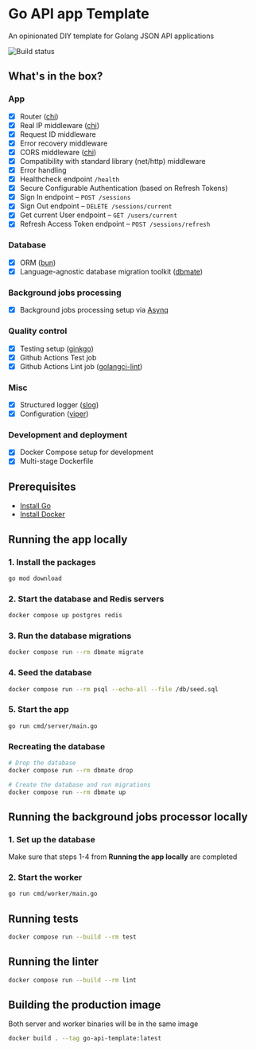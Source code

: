 # Go API app Template

An opinionated DIY template for Golang JSON API applications

![Build status](https://github.com/prutya/go-api-template/actions/workflows/main.yml/badge.svg)

## What's in the box?

### App
- [x] Router ([chi](https://github.com/go-chi/chi))
- [x] Real IP middleware ([chi](https://pkg.go.dev/github.com/go-chi/chi/middleware#RealIP))
- [x] Request ID middleware
- [x] Error recovery middleware
- [x] CORS middleware ([chi](https://github.com/go-chi/cors))
- [x] Compatibility with standard library (net/http) middleware
- [x] Error handling
- [x] Healthcheck endpoint `/health`
- [x] Secure Configurable Authentication (based on Refresh Tokens)
- [x] Sign In endpoint – `POST /sessions`
- [x] Sign Out endpoint – `DELETE /sessions/current`
- [x] Get current User endpoint – `GET /users/current`
- [x] Refresh Access Token endpoint – `POST /sessions/refresh`

### Database
- [x] ORM ([bun](https://github.com/uptrace/bun))
- [x] Language-agnostic database migration toolkit ([dbmate](https://github.com/amacneil/dbmate))

### Background jobs processing
- [x] Background jobs processing setup via [Asynq](https://github.com/hibiken/asynq)

### Quality control
- [x] Testing setup ([ginkgo](https://github.com/onsi/ginkgo))
- [x] Github Actions Test job
- [x] Github Actions Lint job ([golangci-lint](https://github.com/golangci/golangci-lint))

### Misc
- [x] Structured logger ([slog](https://go.dev/blog/slog))
- [x] Configuration ([viper](https://github.com/spf13/viper))

### Development and deployment
- [x] Docker Compose setup for development
- [x] Multi-stage Dockerfile

## Prerequisites

- [Install Go](https://go.dev/doc/install)
- [Install Docker](https://docs.docker.com/get-started/)

## Running the app locally

### 1. Install the packages

```sh
go mod download
```

### 2. Start the database and Redis servers

```sh
docker compose up postgres redis
```

### 3. Run the database migrations

```sh
docker compose run --rm dbmate migrate
```

### 4. Seed the database

```sh
docker compose run --rm psql --echo-all --file /db/seed.sql
```

### 5. Start the app

```sh
go run cmd/server/main.go
```

### Recreating the database
```sh
# Drop the database
docker compose run --rm dbmate drop

# Create the database and run migrations
docker compose run --rm dbmate up
```

## Running the background jobs processor locally

### 1. Set up the database
Make sure that steps 1-4 from **Running the app locally** are completed

### 2. Start the worker
```sh
go run cmd/worker/main.go
```

## Running tests

```sh
docker compose run --build --rm test
```

## Running the linter
```sh
docker compose run --build --rm lint
```

## Building the production image

Both server and worker binaries will be in the same image

```sh
docker build . --tag go-api-template:latest
```

